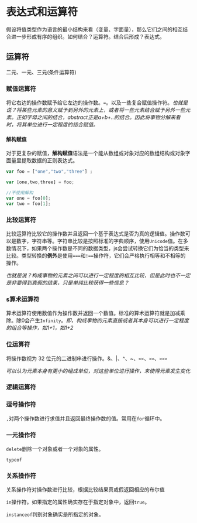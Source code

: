 # 表达式和运算符

假设将值类型作为语言的最小结构来看（变量、字面量），那么它们之间的相互结合进一步形成有序的组织。如何结合？运算符。结合后形成？表达式。

## 运算符

二元、一元、三元(条件运算符)

### 赋值运算符

将它右边的操作数赋予给它左边的操作数。`=`。以及一些复合赋值操作符。*也就是说？将某些元素的意义赋予到另外的元素上，或者将一些元素结合赋予另外一些元素。正如字母之间的结合，abstract正是a+b+..的结合。因此将事物分解来看时，将其单位进行一定程度的结合赋值。*

#### 解构赋值

对于更复杂的赋值，**解构赋值**语法是一个能从数组或对象对应的数组结构或对象字面量里提取数据的正则表达式。

```js
var foo = ["one","two","three"] ;

var [one,two,three] = foo;

//不使用解构
var one = foo[0];
var two = foo[1];
```

### 比较运算符

比较运算符比较它的操作数并且返回一个基于表达式是否为真的逻辑值。操作数可以是数字，字符串等。字符串比较是按照标准的字典顺序，使用`Unicode`值。在多数情况下，如果两个操作数是不同的数据类型，js会尝试转换它们为恰当的类型来比较。类型转换的**例外**是使用`===`和`!==`操作符，它们会严格执行相等和不相等的操作。

*也就是说？构成事物的元素之间可以进行一定程度的相互比较，但是此时也不一定是非要得到真假的结果，只是单纯比较获得一些信息？*

### s算术运算符

算术运算符使用数值作为操作数并返回一个数值。标准的算术运算符就是加减乘除。除0会产生`Infinity`。*即，构成事物的元素直接或者其本身可以进行一定程度的组合等操作，如1+1，如1+2*

### 位运算符

将操作数视为 32 位元的二进制串进行操作。&、|、^、~、`<<`、`>>`、`>>>`

*可以认为元素本身有更小的组成单位，对这些单位进行操作，来使得元素发生变化*

### 逻辑运算符

### 逗号操作符

`,`对两个操作数进行求值并且返回最终操作数的值。常用在`for`循环中。

### 一元操作符

`delete`删除一个对象或者一个对象的属性。

`typeof`

### 关系操作符

关系操作符对操作数进行比较，根据比较结果真或假返回相应的布尔值

`in`操作符。如果指定的属性确实存在于指定对象中，返回`true`。

`instanceof`判别对象确实是所指定的对象。